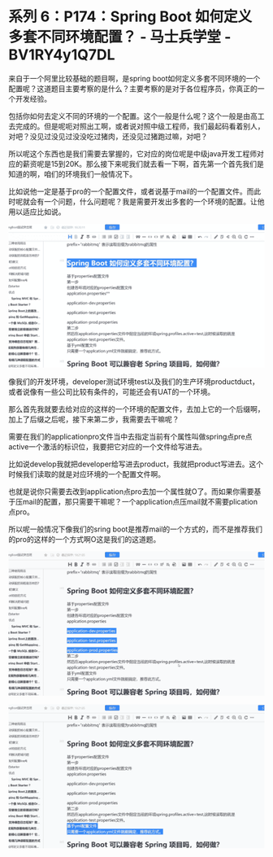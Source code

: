 # 系列 6：P174：Spring Boot 如何定义多套不同环境配置？ - 马士兵学堂 - BV1RY4y1Q7DL

来自于一个阿里比较基础的题目啊，是spring boot如何定义多套不同环境的一个配置呢？这道题目主要考察的是什么？主要考察的是对于各位程序员，你真正的一个开发经验。

包括你如何去定义不同的环境的一个配置。这个一般是什么呢？这个一般是由高工去完成的。但是呢呃对照出工啊，或者说对照中级工程师，我们最起码看着别人，对吧？没见过没见过没没吃过猪肉，还没见过猪跑过嘛，对吧？

所以呢这个东西也是我们需要去掌握的，它对应的岗位呢是中级java开发工程师对应的薪资呢是15到20K。那么接下来呢我们就去看一下啊，首先第一个首先我们是知道的啊，咱们的环境我们一般情况下。

比如说他一定是基于pro的一个配置文件，或者说基于mail的一个配置文件。而此时呢就会有一个问题，什么问题呢？我是需要开发出多套的一个环境的配置。让他用以适应比如说。



![](img/b9dc4d2c90babaf6876cf96771d95766_1.png)

像我们的开发环境，developer测试环境test以及我们的生产环境productduct，或者说像有一些公司比较有条件的，可能还会有UAT的一个环境。

那么首先我就要去给对应的这样的一个环境的配置文件，去加上它的一个后缀啊，加上了后缀之后呢，接下来第二步，我需要去干嘛呢？

需要在我们的applicationpro文件当中去指定当前有个属性叫做spring点pre点active一个激活的标识位，我要把它对应的一个文件给写进去。

比如说develop我就把developer给写进去product，我就把product写进去。这个时候我们读取的就是对应环境的一个配置文件啊。

也就是说你只需要去改到application点pro去加一个属性就O了。而如果你需要基于压mail的配置，那只需要干嘛呢？一个application点压mail就不需要plication点pro。

所以呢一般情况下像我们的sring boot是推荐mail的一个方式的，而不是推荐我们的pro的这样的一个方式啊O这是我们的这道题。



![](img/b9dc4d2c90babaf6876cf96771d95766_3.png)

![](img/b9dc4d2c90babaf6876cf96771d95766_4.png)